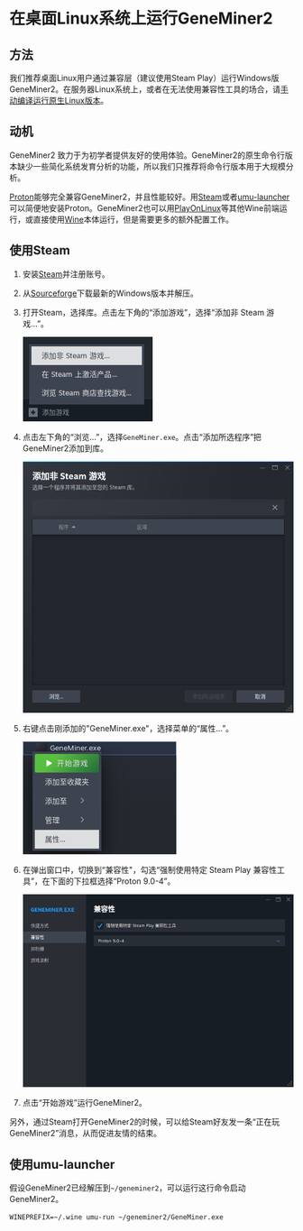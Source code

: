 # 在桌面Linux系统上运行GeneMiner2

## 方法

我们推荐桌面Linux用户通过兼容层（建议使用Steam Play）运行Windows版GeneMiner2。在服务器Linux系统上，或者在无法使用兼容性工具的场合，请[手动编译运行原生Linux版本](command_line.md)。

## 动机

GeneMiner2 致力于为初学者提供友好的使用体验。GeneMiner2的原生命令行版本缺少一些简化系统发育分析的功能，所以我们只推荐将命令行版本用于大规模分析。

[Proton](https://github.com/ValveSoftware/Proton)能够完全兼容GeneMiner2，并且性能较好。用[Steam](https://store.steampowered.com/)或者[umu-launcher](https://github.com/Open-Wine-Components/umu-launcher)可以简便地安装Proton。GeneMiner2也可以用[PlayOnLinux](https://www.playonlinux.com/)等其他Wine前端运行，或直接使用[Wine](https://www.winehq.org/)本体运行，但是需要更多的额外配置工作。

## 使用Steam

1. 安装[Steam](https://store.steampowered.com/)并注册账号。

2. 从[Sourceforge](https://sourceforge.net/projects/geneminer/files/)下载最新的Windows版本并解压。

3. 打开Steam，选择库。点击左下角的“添加游戏”，选择“添加非 Steam 游戏...”。

    ![](../../images/steam/cn-add-menu.png)

4. 点击左下角的“浏览...”，选择`GeneMiner.exe`。点击“添加所选程序”把GeneMiner2添加到库。

    ![](../../images/steam/cn-add-dialog.png)

5. 右键点击刚添加的"GeneMiner.exe"，选择菜单的“属性...”。

    ![](../../images/steam/cn-game-menu.png)

6. 在弹出窗口中，切换到“兼容性"，勾选“强制使用特定 Steam Play 兼容性工具”，在下面的下拉框选择“Proton 9.0-4”。

    ![](../../images/steam/cn-prop-dialog.png)

7. 点击“开始游戏”运行GeneMiner2。

另外，通过Steam打开GeneMiner2的时候，可以给Steam好友发一条“正在玩 GeneMiner2”消息，从而促进友情的结束。

## 使用umu-launcher

假设GeneMiner2已经解压到`~/geneminer2`，可以运行这行命令启动GeneMiner2。

```
WINEPREFIX=~/.wine umu-run ~/geneminer2/GeneMiner.exe
```
